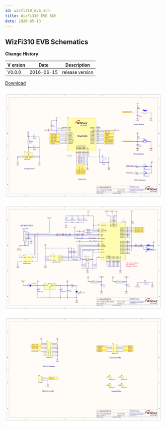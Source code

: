 ```yaml
---
id: wizfi310_evb_sch
title: WizFi310 EVB SCH
date: 2020-05-13
---
```


## WizFi310 EVB Schematics

**Change History**

| V ersion | Date       | Description     |
| -------- | ---------- | --------------- |
| V0.0.0   | 2016-06-15 | release version |

<a href="/img/products/wizfi310/wizfi310evbsch/wizfi310_evb_v0.pdf" target="_blank">Download</a>

![](/img/products/wizfi310/wizfi310evbsch/wizfi310_evb_v0_01.png)
![](/img/products/wizfi310/wizfi310evbsch/wizfi310_evb_v0_02.png)
![](/img/products/wizfi310/wizfi310evbsch/wizfi310_evb_v0_03.png)

